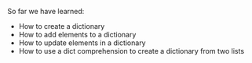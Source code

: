 So far we have learned:

- How to create a dictionary
- How to add elements to a dictionary
- How to update elements in a dictionary
- How to use a dict comprehension to create a dictionary from two lists
